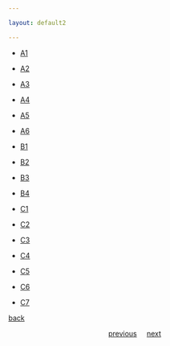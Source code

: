 ```yaml
---

layout: default2

---
```


- [A1](./A1.html)

- [A2](./A2.html)

- [A3](./A3.html)

- [A4](./A4.html)

- [A5](./A5.html)

- [A6](./A6.html)

- [B1](./B1.html)

- [B2](./B2.html)

- [B3](./B3.html)

- [B4](./B4.html)

- [C1](./C1.html)

- [C2](./C2.html)

- [C3](./3.html)

- [C4](./C4.html)

- [C5](./C5.html)

- [C6](./C6.html)

- [C7](./C7.html)

<p style="text-align:left"><a href="./my-page.html">back</a></p>

<p style="text-align:center"><a href="./my-page.html">previous</a>&nbsp&nbsp&nbsp&nbsp&nbsp<a href="./my-page.html">next</a></p>




